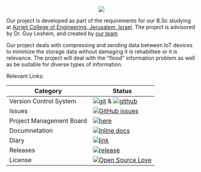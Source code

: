

<p align="center">
  <img src="https://mspalliance.com/wp-content/uploads/2017/03/IoT.png">
</p>


Our project is developed as part of the requirements for our B.Sc studying at [Azrieli College of Engineering, Jerusalem, Israel](https://www.jce.ac.il/).
The project is advisored by Dr. Guy Leshem, and created by [our team](https://github.com/itamargs/Iot_Project/wiki/Our-Team)


Our project deals with compressing and sending data between IoT devices to minimize the storage data without damaging it is rehabilitee or it is relevance.
The project will deal with the "flood" information problem as well as be suitable for diverse types of information.


Relevant Links:


 |Category|Status|
|---|---|
| Version Control System| [![git](https://img.shields.io/badge/Version%20Control-Git-green.svg)](https://git-scm.com/) & [![github](https://img.shields.io/badge/Version%20Control-Github-green.svg)](https://github.com/) |
| Issues | [![GitHub issues](https://img.shields.io/github/issues/meitarsh/m.s-aluminium-manager-app.svg?style=flat)](https://github.com/itamargs/Iot_Project/issues) |
| Project Management Board| [![here](https://img.shields.io/badge/Project%20Management%20Board-On%20demand-lightgrey.svg)](https://github.com/itamargs/Iot_Project/projects/1) |
| Documnetation | [![Inline docs](http://inch-ci.org/github/meitarsh/m.s-aluminium-manager-app.svg?branch=master)](https://github.com/itamargs/Iot_Project/wiki/Documents) |
| Diary |  [![link](https://img.shields.io/badge/Diary-On%20demand-blue.svg)](https://calendar.google.com/calendar/embed?src=e0luturcbaalb57knbt17hq83k%40group.calendar.google.com&ctz=Asia%2FJerusalem) |
| Releases |  [![release](http://github-release-version.herokuapp.com/github/meitarsh/m.s-aluminium-manager-app/release.svg?style=flat)](https://github.com/itamargs/Iot_Project/releases) |
| License | [![Open Source Love](https://badges.frapsoft.com/os/mit/mit.svg?v=102)](https://github.com/itamargs/Iot_Project/blob/master/LICENSE)|


